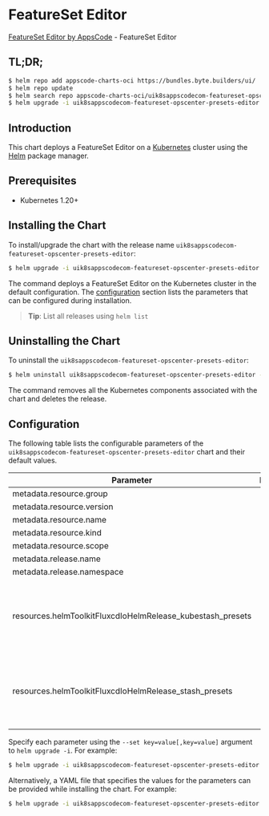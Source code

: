 # FeatureSet Editor

[FeatureSet Editor by AppsCode](https://byte.builders) - FeatureSet Editor

## TL;DR;

```bash
$ helm repo add appscode-charts-oci https://bundles.byte.builders/ui/
$ helm repo update
$ helm search repo appscode-charts-oci/uik8sappscodecom-featureset-opscenter-presets-editor --version=v0.4.18
$ helm upgrade -i uik8sappscodecom-featureset-opscenter-presets-editor appscode-charts-oci/uik8sappscodecom-featureset-opscenter-presets-editor -n default --create-namespace --version=v0.4.18
```

## Introduction

This chart deploys a FeatureSet Editor on a [Kubernetes](http://kubernetes.io) cluster using the [Helm](https://helm.sh) package manager.

## Prerequisites

- Kubernetes 1.20+

## Installing the Chart

To install/upgrade the chart with the release name `uik8sappscodecom-featureset-opscenter-presets-editor`:

```bash
$ helm upgrade -i uik8sappscodecom-featureset-opscenter-presets-editor appscode-charts-oci/uik8sappscodecom-featureset-opscenter-presets-editor -n default --create-namespace --version=v0.4.18
```

The command deploys a FeatureSet Editor on the Kubernetes cluster in the default configuration. The [configuration](#configuration) section lists the parameters that can be configured during installation.

> **Tip**: List all releases using `helm list`

## Uninstalling the Chart

To uninstall the `uik8sappscodecom-featureset-opscenter-presets-editor`:

```bash
$ helm uninstall uik8sappscodecom-featureset-opscenter-presets-editor -n default
```

The command removes all the Kubernetes components associated with the chart and deletes the release.

## Configuration

The following table lists the configurable parameters of the `uik8sappscodecom-featureset-opscenter-presets-editor` chart and their default values.

|                         Parameter                          | Description |                                                                                                                                                                                                                                                                                                                                 Default                                                                                                                                                                                                                                                                                                                                  |
|------------------------------------------------------------|-------------|--------------------------------------------------------------------------------------------------------------------------------------------------------------------------------------------------------------------------------------------------------------------------------------------------------------------------------------------------------------------------------------------------------------------------------------------------------------------------------------------------------------------------------------------------------------------------------------------------------------------------------------------------------------------------|
| metadata.resource.group                                    |             | <code>ui.k8s.appscode.com</code>                                                                                                                                                                                                                                                                                                                                                                                                                                                                                                                                                                                                                                         |
| metadata.resource.version                                  |             | <code>v1alpha1</code>                                                                                                                                                                                                                                                                                                                                                                                                                                                                                                                                                                                                                                                    |
| metadata.resource.name                                     |             | <code>featuresets</code>                                                                                                                                                                                                                                                                                                                                                                                                                                                                                                                                                                                                                                                 |
| metadata.resource.kind                                     |             | <code>FeatureSet</code>                                                                                                                                                                                                                                                                                                                                                                                                                                                                                                                                                                                                                                                  |
| metadata.resource.scope                                    |             | <code>Cluster</code>                                                                                                                                                                                                                                                                                                                                                                                                                                                                                                                                                                                                                                                     |
| metadata.release.name                                      |             | <code>RELEASE-NAME</code>                                                                                                                                                                                                                                                                                                                                                                                                                                                                                                                                                                                                                                                |
| metadata.release.namespace                                 |             | <code>default</code>                                                                                                                                                                                                                                                                                                                                                                                                                                                                                                                                                                                                                                                     |
| resources.helmToolkitFluxcdIoHelmRelease_kubestash_presets |             | <code>{"apiVersion":"helm.toolkit.fluxcd.io/v2beta2","kind":"HelmRelease","metadata":{"labels":{"ace.appscode.com/feature":"kubestash-presets"},"name":"kubestash-presets","namespace":"kubeops"},"spec":{"chart":{"spec":{"chart":"kubestash-presets","sourceRef":{"kind":"HelmRepository","name":"appscode-charts-oci","namespace":"kubeops"},"version":"v2023.11.14"}},"install":{"crds":"CreateReplace","createNamespace":true,"remediation":{"retries":-1}},"interval":"5m","releaseName":"kubestash-presets","storageNamespace":"kubestash","targetNamespace":"kubestash","timeout":"30m","upgrade":{"crds":"CreateReplace","remediation":{"retries":-1}}}}</code> |
| resources.helmToolkitFluxcdIoHelmRelease_stash_presets     |             | <code>{"apiVersion":"helm.toolkit.fluxcd.io/v2beta2","kind":"HelmRelease","metadata":{"labels":{"ace.appscode.com/feature":"stash-presets"},"name":"stash-presets","namespace":"kubeops"},"spec":{"chart":{"spec":{"chart":"stash-presets","sourceRef":{"kind":"HelmRepository","name":"appscode-charts-oci","namespace":"kubeops"},"version":"v2023.11.14"}},"install":{"crds":"CreateReplace","createNamespace":true,"remediation":{"retries":-1}},"interval":"5m","releaseName":"stash-presets","storageNamespace":"stash","targetNamespace":"stash","timeout":"30m","upgrade":{"crds":"CreateReplace","remediation":{"retries":-1}}}}</code>                         |


Specify each parameter using the `--set key=value[,key=value]` argument to `helm upgrade -i`. For example:

```bash
$ helm upgrade -i uik8sappscodecom-featureset-opscenter-presets-editor appscode-charts-oci/uik8sappscodecom-featureset-opscenter-presets-editor -n default --create-namespace --version=v0.4.18 --set metadata.resource.group=ui.k8s.appscode.com
```

Alternatively, a YAML file that specifies the values for the parameters can be provided while
installing the chart. For example:

```bash
$ helm upgrade -i uik8sappscodecom-featureset-opscenter-presets-editor appscode-charts-oci/uik8sappscodecom-featureset-opscenter-presets-editor -n default --create-namespace --version=v0.4.18 --values values.yaml
```
